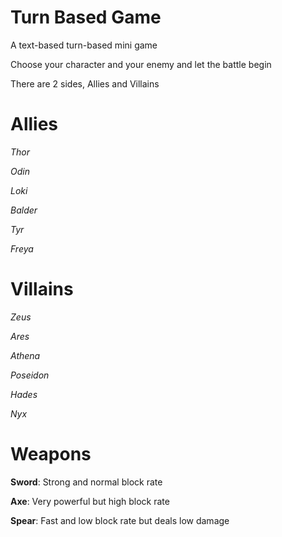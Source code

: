 # Turn Based Game
A text-based turn-based mini game

Choose your character and your enemy and let the battle begin

There are 2 sides,
Allies and Villains

# Allies
*Thor*

*Odin*

*Loki*

*Balder*

*Tyr*

*Freya*

# Villains
*Zeus*

*Ares*

*Athena*

*Poseidon*

*Hades*

*Nyx*



# Weapons

**Sword**: Strong and normal block rate

**Axe**: Very powerful but high block rate

**Spear**: Fast and low block rate but deals low damage



